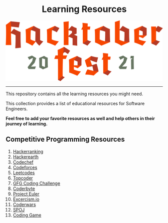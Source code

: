 
<h1 style="text-align: center">Learning Resources</h1>
<img style="text-align: center" src="./assets/header1.svg" alt="header image">
<hr/>

This repository contains all the learning resources you might need.

This collection provides a list of educational resources for Software Engineers. 

**Feel free to add your favorite resources as well and help others in their journey of learning.**


## Competitive Programming Resources

1. [Hackerranking](http://hackerranking.com)
2. [Hackerearth](http://hackerearth.com)
3. [Codechef](http://codechef.com)
4. [Codeforces](http://codeforces.com)
5. [Leetcodes](http://leetcodes.com)
6. [Topcoder](http://topcoder.com)
7. [GFG Coding Challenge](https://www.geeksforgeeks.org/)
8. [Coderbyte](http://coderbyte.com)
9. [Project Euler](https://projecteuler.net/)
10. [Excercism.io](https://exercism.org/)
11. [Coderwars](http://coderwars.com)
12. [SPOJ](https://www.spoj.com/)
13. [Coding Game](https://www.codingame.com/start)
